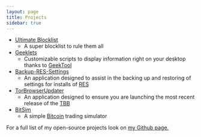 ```yaml
---
layout: page
title: Projects
sidebar: true
---
```

* [Ultimate Blocklist](https://walshie4.github.io/Ultimate-Blocklist/)
    * A super blocklist to rule them all
* [Geeklets](https://github.com/walshie4/Geeklets)
    * Customizable scripts to display information right on your desktop thanks to [GeekTool](http://projects.tynsoe.org/en/geektool/)
* [Backup-RES-Settings](https://walshie4.github.io/backup-RES-Settings)
    * An application designed to assist in the backing up and restoring of settings for installs of [RES](http://redditenhancementsuite.com/)
* [TorBrowserUpdater](https://github.com/walshie4/TorBrowserUpdater)
    * An application designed to ensure you are launching the most recent release of the [TBB](https://www.torproject.org/)
* [BitSim](https://github.com/walshie4/BitSim)
    * A simple [Bitcoin](https://bitcoin.org/) trading simulator

For a full list of my open-source projects look on [my Github page.](https://github.com/walshie4)

